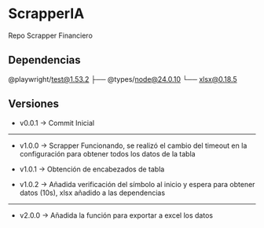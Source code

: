 # ScrapperIA

Repo Scrapper Financiero

## Dependencias

@playwright/test@1.53.2
├── @types/node@24.0.10
└── xlsx@0.18.5

## Versiones

- v0.0.1 -> Commit Inicial

---

- v1.0.0 -> Scrapper Funcionando, se realizó el cambio del timeout en la configuración para obtener todos los datos de la tabla

- v1.0.1 -> Obtención de encabezados de tabla

- v1.0.2 -> Añadida verificación del símbolo al inicio y espera para obtener datos (10s), xlsx añadido a las dependencias

---

- v2.0.0 -> Añadida la función para exportar a excel los datos

